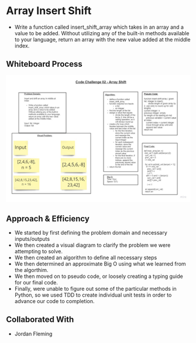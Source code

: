 # Array Insert Shift

+ Write a function called insert_shift_array which takes in an array and a value to be added. Without utilizing any of the built-in methods available to your language, return an array with the new value added at the middle index.

## Whiteboard Process

![Whiteboard](array-insert-shift.jpg)

## Approach & Efficiency

+ We started by first defining the problem domain and necessary inputs/outputs
+ We then created a visual diagram to clarify the problem we were attempting to solve.
+ We then created an algorithm to define all necessary steps
+ We then determined an approximate Big O using what we learned from the algorthim.
+ We then moved on to pseudo code, or loosely creating a typing guide for our final code.
+ Finally, were unable to figure out some of the particular methods in Python, so we used TDD to create individual unit tests in order to advance our code to completion.

## Collaborated With

+ Jordan Fleming
